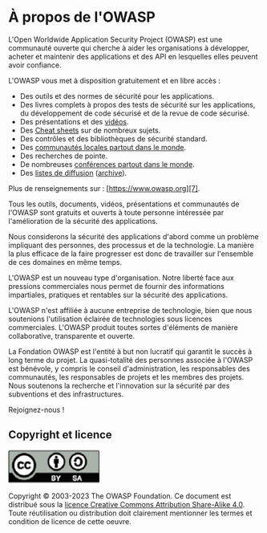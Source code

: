 # À propos de l'OWASP

L'Open Worldwide Application Security Project (OWASP) est une communauté ouverte qui cherche à aider les organisations à développer, acheter et maintenir des applications et des API en lesquelles elles peuvent avoir confiance.

L'OWASP vous met à disposition gratuitement et en libre accès :

* Des outils et des normes de sécurité pour les applications.
* Des livres complets à propos des tests de sécurité sur les applications, du développement de code sécurisé et de la revue de code sécurisé.
* Des présentations et des [vidéos][1].
* Des [Cheat sheets][2] sur de nombreux sujets.
* Des contrôles et des bibliothèques de sécurité standard.
* Des [communautés locales partout dans le monde][3].
* Des recherches de pointe.
* De nombreuses [conférences partout dans le monde][4].
* Des [listes de diffusion][5] ([archive][6]).

Plus de renseignements sur : [https://www.owasp.org][7].

Tous les outils, documents, vidéos, présentations et communautés de l'OWASP sont gratuits et ouverts à toute personne intéressée par l'amélioration de la sécurité des applications.

Nous considerons la sécurité des applications d'abord comme un problème impliquant des personnes, des processus et de la technologie. La manière la plus efficace de la faire progresser est donc de travailler sur l'ensemble de ces domaines en même temps.

L'OWASP est un nouveau type d'organisation. Notre liberté face aux pressions commerciales nous permet de fournir des informations impartiales, pratiques et rentables sur la sécurité des applications. 

L'OWASP n'est affiliée à aucune entreprise de technologie, bien que nous soutenions l'utilisation éclairée de technologies sous licences commerciales. L'OWASP produit toutes sortes d'éléments de manière collaborative, transparente et ouverte.

La Fondation OWASP est l'entité à but non lucratif qui garantit le succès à long terme du projet. La quasi-totalité des personnes associée à l'OWASP est bénévole, y compris le conseil d'administration, les responsables des communautés, les responsables de projets et les membres des projets. Nous soutenons la recherche et l'innovation sur la sécurité par des subventions et des infrastructures.

Rejoignez-nous !

## Copyright et licence

![license](images/license.png)

Copyright © 2003-2023 The OWASP Foundation. 
Ce document est distribué sous la [licence Creative Commons Attribution Share-Alike 4.0][8]. Toute réutilisation ou distribution doit clairement mentionner les termes et condition de licence de cette oeuvre.

[1]: https://www.youtube.com/user/OWASPGLOBAL
[2]: https://cheatsheetseries.owasp.org/
[3]: https://owasp.org/chapters/
[4]: https://owasp.org/events/
[5]: https://groups.google.com/a/owasp.org/forum/#!overview
[6]: https://lists.owasp.org/mailman/listinfo
[7]: https://www.owasp.org
[8]: http://creativecommons.org/licenses/by-sa/4.0/
